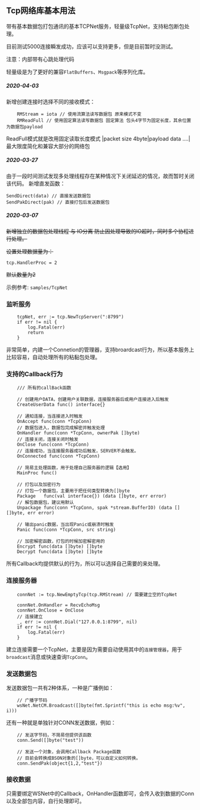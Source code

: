 ## Tcp网络库基本用法

带有基本数据包打包通讯的基本TCPNet服务，轻量级TcpNet，支持粘包断包处理。

目前测试5000连接瞬发成功，应该可以支持更多，但是目前暂时没测试。

注意：内部带有心跳处理代码

轻量级是为了更好的兼容`FlatBuffers`、`Msgpack`等序列化库。

##### 2020-04-03

新增创建连接时选择不同的接收模式：

```
	RMStream = iota // 使用流算法读写数据包 原来模式不变
	RMReadFull // 使用固定算法读写数据包 固定算法 包头4字节为固定长度，其余位置为数据包payload
```

ReadFull模式就是改用固定读取长度模式
|packet size 4byte|payload data ....| 
最大限度简化和兼容大部分的网络包

##### 2020-03-27

由于一段时间测试发现多处理线程存在某种情况下关闭延迟的情况，故而暂时关闭该代码。
新增直发函数：
```
SendDirect(data) // 直接发送数据包
SendPakDirect(pak) // 直接打包后发送数据包
```

##### 2020-03-07

~~新增独立的数据包处理线程 与 IO分离 防止因处理导致的IO超时，同时多个协程进行处理。~~

~~设置处理数据量为：~~
```
tcp.HandlerProc = 2
```

~~默认数量为2~~

示例参考: `samples/TcpNet`

### 监听服务

```
    tcpNet, err := tcp.NewTcpServer(":8799")
	if err != nil {
		log.Fatal(err)
		return
	}
```

非常简单，内建一个Connetion的管理器，支持broardcast行为，所以基本服务上比较容易，自动处理所有的粘黏包处理。

### 支持的Callback行为

```
    /// 所有的callBack函数

	// 创建用户DATA，创建用户关联数据，连接服务器后或用户连接进入后触发
	CreateUserData func() interface{}

	// 通知连接，当连接进入时触发
	OnAccept func(conn *TcpConn)
	// 数据包进入，数据包完成解密并触发处理
	OnHandler func(conn *TcpConn, ownerPak []byte)
	// 连接关闭，连接关闭时触发
	OnClose func(conn *TcpConn)
	// 连接成功，当连接服务器成功后触发，SERVER不会触发。
	OnConnected func(conn *TcpConn)

    // 简易主处理函数，用于处理自己服务器的逻辑【选用】
	MainProc func() 

	// 打包以及加密行为
    // 打包一个数据包，主要用于把任何类型转换为[]byte
	Package   func(val interface{}) (data []byte, err error)
    // 解包数据包，建议用默认
	Unpackage func(conn *TcpConn, spak *stream.BufferIO) (data [][]byte, err error)

	// 输出panic数据，当出现Panic或崩溃时触发
	Panic func(conn *TcpConn, src string)

    // 加密解密函数，打包的时候加密解密用的
	Encrypt func(data []byte) []byte
	Decrypt func(data []byte) []byte
```

所有Callback均提供默认的行为，所以可以选择自己需要的来处理。

### 连接服务器

```
    connNet := tcp.NewEmptyTcp(tcp.RMStream) // 需要建立空的TcpNet

	connNet.OnHandler = RecvEchoMsg
	connNet.OnClose = OnClose
	// 连接建立
	_, err := connNet.Dial("127.0.0.1:8799", nil)
	if err != nil {
		log.Fatal(err)
	}
```

建立连接需要一个TcpNet，主要是因为需要自动使用其中的`连接管理器`，用于`broadcast`消息或快速查询`TcpConn`。

### 发送数据包

发送数据包一共有2种体系，一种是广播例如：

```
    // 广播字节码
    wsNet.NetCM.Broadcast([]byte(fmt.Sprintf("this is echo msg:%v", i)))
```

还有一种就是单独针对CONN发送数据，例如：

```
    // 发送字节码，不简易但提供该函数
    conn.Send([]byte("test"))

    // 发送一个对象，会调用Callback Package函数
    // 目前会转换成BSON对象的[]byte，可以自定义如何转换。
    conn.SendPak(object{1,2,"test"})
```

### 接收数据

只需要绑定WSNet中的Callback，OnHandler函数即可，会传入收到数据的Conn以及全部包内容，自行处理即可。